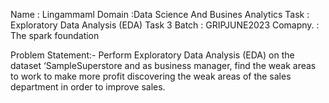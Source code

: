 Name : Lingammaml
Domain :Data Science And Busines Analytics
Task : Exploratory Data Analysis (EDA) Task 3
Batch : GRIPJUNE2023
Comapny. : The spark foundation

Problem Statement:-
Perform Exploratory Data Analysis (EDA) on the dataset ‘SampleSuperstore and as business manager, find the weak areas to work to make more profit
discovering the weak areas of the sales department in order to improve sales.
